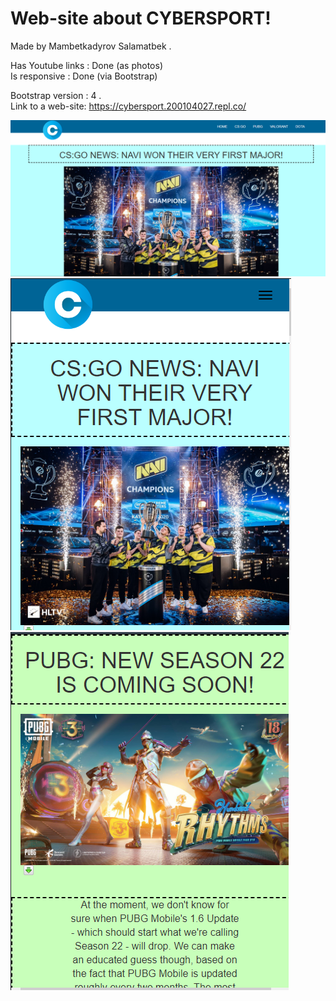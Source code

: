 # Web-site about CYBERSPORT!

Made by Mambetkadyrov Salamatbek .<br>

Has Youtube links : Done (as photos)<br>
Is responsive : Done (via Bootstrap)<br>

Bootstrap version : 4 .<br>
Link to a web-site: https://cybersport.200104027.repl.co/ <br>

![Screenshot1](https://github.com/Sakubek1337/cybersport/blob/main/screenshots/sc1.PNG)<br>
![Screenshot2](https://github.com/Sakubek1337/cybersport/blob/main/screenshots/sc2.PNG)<br>
![Screenshot3](https://github.com/Sakubek1337/cybersport/blob/main/screenshots/sc3.PNG)<br>

